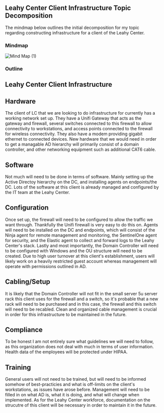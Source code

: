 ## Leahy Center Client Infrastructure Topic Decomposition
The mindmap below outlines the initial decomposition for my topic regarding constructing infrastructure for a client of the Leahy Center.
### Mindmap
![Mind Map (1)](https://github.com/squatchulator/Capstone/assets/101014627/8dd70099-c11a-4154-bc0c-5cddfabb0a92)
### Outline
## Leahy Center Client Infrastructure
## Hardware
The client of LC that we are looking to do infrastructure for currently has a working network set up. They have a Unifi Gateway that acts as the gateway and firewall, several switches connected to this firewall to allow connectivity to workstations, and access points connected to the firewall for wireless connectivity. They also have a modem providing gigabit ethernet to connected devices.
New hardware that we would need in order to get a managable AD hierarchy will primarily consist of a domain controller, and other networking equipment such as additional CAT6 cable.
## Software
Not much will need to be done in terms of software. Mainly setting up the Active Directoy hierarchy on the DC, and installing agents on endpoints/the DC. Lots of the software at this client is already managed and configured by the IT team at the Leahy Center.
## Configuration
Once set up, the firewall will need to be configured to allow the traffic we want through. Thankfully the Unifi firewall is very easy to do this on. 
Agents will need to be installed on the DC and endpoints, which will consist of the Ninja agent for remote management and monitoring, the SentinelOne agent for security, and the Elastic agent to collect and forward logs to the Leahy Center's stack. 
Lastly and most importantly, the Domain Controller will need to be configured with Windows and the OU structure will need to be created. Due to high user turnover at this client's establishment, users will likely work on a heavily restricted guest account whereas management will operate with permissions outlined in AD.
## Cabling/Setup
It is likely that the Domain Controller will not fit in the small server 5u server rack this client uses for the firewall and a switch, so it's probable that a new rack will need to be purchased and in this case, the firewall and this switch will need to be recabled. Clean and organized cable management is crucial in order for this infrastructure to be maintained in the future.
## Compliance
To be honest I am not entirely sure what guidelines we will need to follow, as this organization does not deal with much in terms of user information. Health data of the employees will be protected under HIPAA.
## Training
General users will not need to be trained, but will need to be informed somehow of best-practicies and what is off-limits on the client's workstations, as issues have arose before. Management will need to be filled in on what AD is, what it is doing, and what will change when implemented. As for the Leahy Center workforce, documentation on the strucutre of this client will be necessary in order to maintain it in the future.
